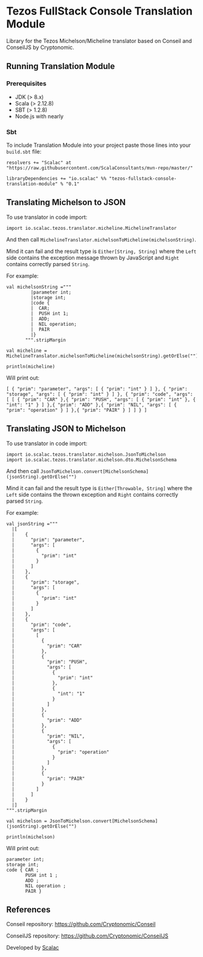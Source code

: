 # Tezos FullStack Console Translation Module
Library for the Tezos Michelson/Micheline translator based on Conseil and ConseilJS by Cryptonomic.

## Running Translation Module

### Prerequisites

- JDK (> 8.x)
- Scala (> 2.12.8)
- SBT (> 1.2.8)
- Node.js with nearly

### Sbt

To include Translation Module into your project paste those lines into your `build.sbt` file:
```
resolvers += "Scalac" at "https://raw.githubusercontent.com/ScalaConsultants/mvn-repo/master/"

libraryDependencies += "io.scalac" %% "tezos-fullstack-console-translation-module" % "0.1"
```

## Translating Michelson to JSON

To use translator in code import:
```
import io.scalac.tezos.translator.micheline.MichelineTranslator
```

And then call `MichelineTranslator.michelsonToMicheline(michelsonString)`.

Mind it can fail and the result type is `Either[String, String]` where the
`Left` side contains the exception message thrown by JavaScript and
`Right` contains correctly parsed `String`.

For example:
```
val michelsonString ="""
         |parameter int;
         |storage int;
         |code {
         |	CAR;
         |	PUSH int 1;
         |	ADD;
         |	NIL operation;
         |	PAIR
         |}
       """.stripMargin

val micheline = MichelineTranslator.michelsonToMicheline(michelsonString).getOrElse("")

println(micheline)
```

Will print out:
```
[ { "prim": "parameter", "args": [ { "prim": "int" } ] }, { "prim": "storage", "args": [ { "prim": "int" } ] }, { "prim": "code", "args": [ [ { "prim": "CAR" },{ "prim": "PUSH", "args": [ { "prim": "int" }, { "int": "1" } ] },{ "prim": "ADD" },{ "prim": "NIL", "args": [ { "prim": "operation" } ] },{ "prim": "PAIR" } ] ] } ]
```

## Translating JSON to Michelson

To use translator in code import:
```
import io.scalac.tezos.translator.michelson.JsonToMichelson
import io.scalac.tezos.translator.michelson.dto.MichelsonSchema
```

And then call `JsonToMichelson.convert[MichelsonSchema](jsonString).getOrElse("")`

Mind it can fail and the result type is `Either[Throwable, String]` where the
`Left` side contains the thrown exception and
`Right` contains correctly parsed `String`.

For example:
```
val jsonString ="""
  |[
  |    {
  |      "prim": "parameter",
  |      "args": [
  |        {
  |          "prim": "int"
  |        }
  |      ]
  |    },
  |    {
  |      "prim": "storage",
  |      "args": [
  |        {
  |          "prim": "int"
  |        }
  |      ]
  |    },
  |    {
  |      "prim": "code",
  |      "args": [
  |        [
  |          {
  |            "prim": "CAR"
  |          },
  |          {
  |            "prim": "PUSH",
  |            "args": [
  |              {
  |                "prim": "int"
  |              },
  |              {
  |                "int": "1"
  |              }
  |            ]
  |          },
  |          {
  |            "prim": "ADD"
  |          },
  |          {
  |            "prim": "NIL",
  |            "args": [
  |              {
  |                "prim": "operation"
  |              }
  |            ]
  |          },
  |          {
  |            "prim": "PAIR"
  |          }
  |        ]
  |      ]
  |    }
  |]
""".stripMargin

val michelson = JsonToMichelson.convert[MichelsonSchema](jsonString).getOrElse("")

println(michelson)
```

Will print out:
```
parameter int;
storage int;
code { CAR ;
       PUSH int 1 ;
       ADD ;
       NIL operation ;
       PAIR }
```

## References

Conseil repository:
https://github.com/Cryptonomic/Conseil

ConseilJS repository:
https://github.com/Cryptonomic/ConseilJS

Developed by [Scalac](https://scalac.io/?utm_source=scalac_github&utm_campaign=scalac1&utm_medium=web)

